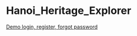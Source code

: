 # Hanoi_Heritage_Explorer
[Demo login, register, forgot password](https://drive.google.com/drive/folders/1PhCyFdh4DwF-C2oVB8mim94igQEAkCGv?usp=drive_link)
